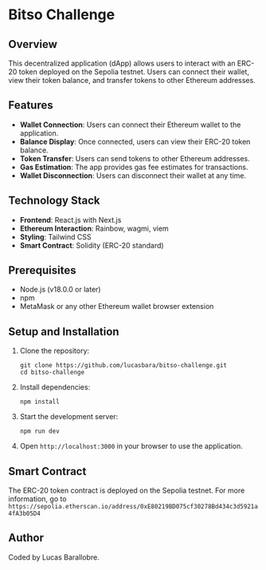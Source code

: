 # Bitso Challenge

## Overview

This decentralized application (dApp) allows users to interact with an ERC-20 token deployed on the Sepolia testnet. Users can connect their wallet, view their token balance, and transfer tokens to other Ethereum addresses.

## Features

- **Wallet Connection**: Users can connect their Ethereum wallet to the application.
- **Balance Display**: Once connected, users can view their ERC-20 token balance.
- **Token Transfer**: Users can send tokens to other Ethereum addresses.
- **Gas Estimation**: The app provides gas fee estimates for transactions.
- **Wallet Disconnection**: Users can disconnect their wallet at any time.

## Technology Stack

- **Frontend**: React.js with Next.js
- **Ethereum Interaction**: Rainbow, wagmi, viem
- **Styling**: Tailwind CSS
- **Smart Contract**: Solidity (ERC-20 standard)

## Prerequisites

- Node.js (v18.0.0 or later)
- npm
- MetaMask or any other Ethereum wallet browser extension

## Setup and Installation

1. Clone the repository:

   ```
   git clone https://github.com/lucasbara/bitso-challenge.git
   cd bitso-challenge
   ```

2. Install dependencies:

   ```
   npm install

   ```

3. Start the development server:

   ```
   npm run dev
   ```

4. Open `http://localhost:3000` in your browser to use the application.

## Smart Contract

The ERC-20 token contract is deployed on the Sepolia testnet. For more information, go to `https://sepolia.etherscan.io/address/0xE80219BD075cf30278Bd434c3d5921a4fA3b05D4`

## Author

Coded by Lucas Barallobre.
